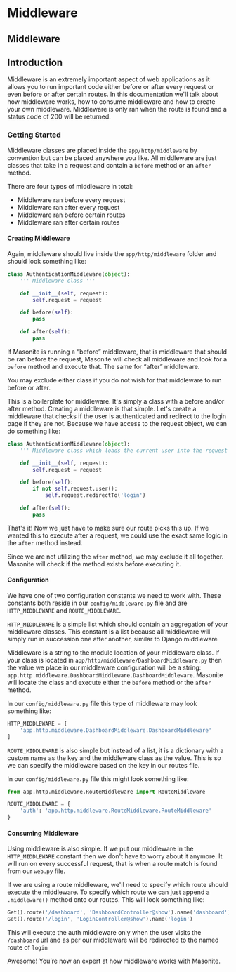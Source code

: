 # Middleware

## Middleware

## Introduction

Middleware is an extremely important aspect of web applications as it allows you to run important code either before or after every request or even before or after certain routes. In this documentation we'll talk about how middleware works, how to consume middleware and how to create your own middleware. Middleware is only ran when the route is found and a status code of 200 will be returned.

### Getting Started

Middleware classes are placed inside the `app/http/middleware` by convention but can be placed anywhere you like. All middleware are just classes that take in a request and contain a `before` method or an `after` method.

There are four types of middleware in total:

* Middleware ran before every request
* Middleware ran after every request
* Middleware ran before certain routes
* Middleware ran after certain routes

#### Creating Middleware

Again, middleware should live inside the `app/http/middleware` folder and should look something like:

```python
class AuthenticationMiddleware(object):
    ''' Middleware class '''

    def __init__(self, request):
        self.request = request

    def before(self):
        pass

    def after(self):
        pass
```

If Masonite is running a “before” middleware, that is middleware that should be ran before the request, Masonite will check all middleware and look for a `before` method and execute that. The same for “after” middleware.

You may exclude either class if you do not wish for that middleware to run before or after.

This is a boilerplate for middleware. It's simply a class with a before and/or after method. Creating a middleware is that simple. Let's create a middleware that checks if the user is authenticated and redirect to the login page if they are not. Because we have access to the request object, we can do something like:

```python
class AuthenticationMiddleware(object):
    ''' Middleware class which loads the current user into the request '''

    def __init__(self, request):
        self.request = request

    def before(self):
        if not self.request.user():
            self.request.redirectTo('login')

    def after(self):
        pass
```

That's it! Now we just have to make sure our route picks this up. If we wanted this to execute after a request, we could use the exact same logic in the `after` method instead.

Since we are not utilizing the `after` method, we may exclude it all together. Masonite will check if the method exists before executing it.

#### Configuration

We have one of two configuration constants we need to work with. These constants both reside in our `config/middleware.py` file and are `HTTP_MIDDLEWARE` and `ROUTE_MIDDLEWARE`.

`HTTP_MIDDLEWARE` is a simple list which should contain an aggregation of your middleware classes. This constant is a list because all middleware will simply run in succession one after another, similar to Django middleware

Middleware is a string to the module location of your middleware class. If your class is located in `app/http/middleware/DashboardMiddleware.py` then the value we place in our middleware configuration will be a string: `app.http.middleware.DashboardMiddleware.DashboardMiddleware`. Masonite will locate the class and execute either the `before` method or the `after` method.

In our `config/middleware.py` file this type of middleware may look something like:

```python
HTTP_MIDDLEWARE = [
    'app.http.middleware.DashboardMiddleware.DashboardMiddleware'
]
```

`ROUTE_MIDDLEWARE` is also simple but instead of a list, it is a dictionary with a custom name as the key and the middleware class as the value. This is so we can specify the middleware based on the key in our routes file.

In our `config/middleware.py` file this might look something like:

```python
from app.http.middleware.RouteMiddleware import RouteMiddleware

ROUTE_MIDDLEWARE = {
    'auth': 'app.http.middleware.RouteMiddleware.RouteMiddleware'
}
```

#### Consuming Middleware

Using middleware is also simple. If we put our middleware in the `HTTP_MIDDLEWARE` constant then we don't have to worry about it anymore. It will run on every successful request, that is when a route match is found from our `web.py` file.

If we are using a route middleware, we'll need to specify which route should execute the middleware. To specify which route we can just append a `.middleware()` method onto our routes. This will look something like:

```python
Get().route('/dashboard', 'DashboardController@show').name('dashboard').middleware('auth')
Get().route('/login', 'LoginController@show').name('login')
```

This will execute the auth middleware only when the user visits the `/dashboard` url and as per our middleware will be redirected to the named route of `login`

Awesome! You’re now an expert at how middleware works with Masonite.

